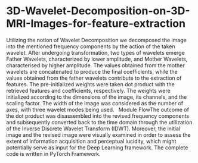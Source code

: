 # 3D-Wavelet-Decomposition-on-3D-MRI-Images-for-feature-extraction
Utilizing the notion of Wavelet Decomposition we decomposed the image into the mentioned frequency components by the action of the taken wavelet. After undergoing transformation, two types of wavelets emerge Father Wavelets, characterized by lower amplitude, and Mother Wavelets, characterised by higher amplitude. The values obtained from the mother wavelets are concatenated to produce the final coefficients, while the values obtained from the father wavelets contribute to the extraction of features. The pre-initialized weights were taken dot product with the retrieved features and coefficients, respectively. The weights were initialized according to the dimensions of the image, its channels, and the scaling factor. The width of the image was considered as the number of axes, with three wavelet modes being used.  
Module FlowThe outcome of the dot product was disassembled into the revised frequency components and subsequently converted back to the time domain through the utilization of the Inverse Discrete Wavelet Transform (IDWT). Moreover, the initial image and the revised image were visually examined in order to assess the extent of information acquisition and perceptual lucidity, which might potentially serve as input for the Deep Learning framework. The complete code is written in PyTorch Framework.
